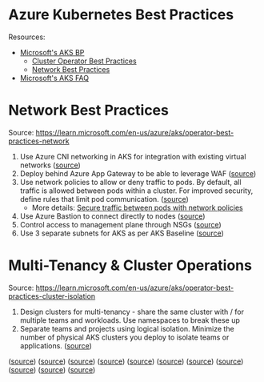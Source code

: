 # Azure Kubernetes Best Practices

Resources:
- [Microsoft's AKS BP](https://learn.microsoft.com/en-us/azure/aks/best-practices)
    - [Cluster Operator Best Practices](https://learn.microsoft.com/en-us/azure/aks/best-practices#cluster-operator-best-practices)
    - [Network Best Practices](https://learn.microsoft.com/en-us/azure/aks/operator-best-practices-network)
- [Microsoft's AKS FAQ](https://learn.microsoft.com/en-us/azure/aks/faq)
 
# Network Best Practices

Source: https://learn.microsoft.com/en-us/azure/aks/operator-best-practices-network

1. Use Azure CNI networking in AKS for integration with existing virtual networks ([source](https://learn.microsoft.com/en-us/azure/aks/operator-best-practices-network#choose-the-appropriate-network-model))
2. Deploy behind Azure App Gateway to be able to leverage WAF ([source](https://learn.microsoft.com/en-us/azure/aks/operator-best-practices-network#secure-traffic-with-a-web-application-firewall-waf))
3. Use network policies to allow or deny traffic to pods. By default, all traffic is allowed between pods within a cluster. For improved security, define rules that limit pod communication. ([source](https://learn.microsoft.com/en-us/azure/aks/operator-best-practices-network#control-traffic-flow-with-network-policies))
    - More details: [Secure traffic between pods with network policies](https://learn.microsoft.com/en-us/azure/aks/use-network-policies)         
5. Use Azure Bastion to connect directly to nodes ([source](https://learn.microsoft.com/en-us/azure/aks/operator-best-practices-network#securely-connect-to-nodes-through-a-bastion-host))
6. Control access to management plane through NSGs ([source](https://learn.microsoft.com/en-us/azure/aks/operator-best-practices-network#securely-connect-to-nodes-through-a-bastion-host))
7. Use 3 separate subnets for AKS as per AKS Baseline ([source](https://github.com/mspnp/aks-baseline/blob/main/network-team/topology.md))

# Multi-Tenancy & Cluster Operations

Source: https://learn.microsoft.com/en-us/azure/aks/operator-best-practices-cluster-isolation

1. Design clusters for multi-tenancy - share the same cluster with / for multiple teams and workloads. Use namespaces to break these up
2. Separate teams and projects using logical isolation. Minimize the number of physical AKS clusters you deploy to isolate teams or applications. ([source](https://learn.microsoft.com/en-us/azure/aks/operator-best-practices-cluster-isolation#logically-isolated-clusters))



 
 ([source]())
 ([source]())
 ([source]())
 ([source]())
 ([source]())
 ([source]())
 ([source]())
 ([source]())
 ([source]())
 ([source]())
 ([source]())
